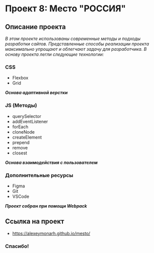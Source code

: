 # Проект 8: Место "РОССИЯ"

## Описание проекта
*В этом проекте использованы современные методы и подходы разработки сайтов. 
Представленные способы реализации проекта максимально упрощают и облегчают задачу для разработчика.
В основу проекта легли следующие технологии:*
### CSS
* Flexbox
* Grid

***Основа адаптивной верстки***

### JS (Методы)
* querySelector
* addEventListener
* forEach
* cloneNode
* createElement
* prepend
* remove
* closest

***Основа взаимодействия с пользователем***

### Дополнительные ресурсы
* Figma
* Git
* VSCode

***Проект собран при помощи Webpack***

## Ссылка на проект
* https://alexeymonarh.github.io/mesto/

### Спасибо!
